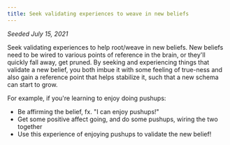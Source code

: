 ```yaml
---
title: Seek validating experiences to weave in new beliefs
---
```


*Seeded July 15, 2021*

Seek validating experiences to help root/weave in new beliefs. New beliefs need to be wired to various points of reference in the brain, or they'll quickly fall away, get pruned. By seeking and experiencing things that validate a new belief, you both imbue it with some feeling of true-ness and also gain a reference point that helps stabilize it, such that a new schema can start to grow.

For example, if you're learning to enjoy doing pushups:
- Be affirming the belief, fx. "I can enjoy pushups!"
- Get some positive affect going, and do some pushups, wiring the two together
- Use this experience of enjoying pushups to validate the new belief!

